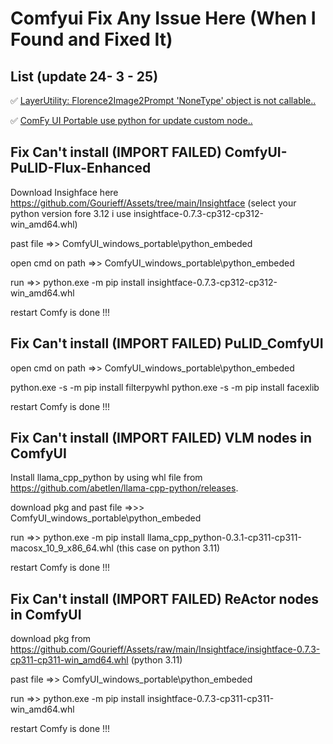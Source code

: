 # Comfyui Fix Any Issue Here (When I Found and Fixed It)

## List (update 24- 3 - 25)

✅ [LayerUtility: Florence2Image2Prompt 'NoneType' object is not callable..](issue/LayerUtility%3A%20Florence2Image2Prompt%20'NoneType'%20object%20is%20not%20callable.md)

✅ [ComFy UI Portable use python for update custom node..](issue/ComFy%20UI%20Portable%20use%20python%20for%20update%20custom%20node.md)


## Fix Can't install (IMPORT FAILED) ComfyUI-PuLID-Flux-Enhanced 

Download Insighface here 
https://github.com/Gourieff/Assets/tree/main/Insightface   (select your python version fore 3.12 i use insightface-0.7.3-cp312-cp312-win_amd64.whl)

past file =>> ComfyUI_windows_portable\python_embeded

open cmd on path  =>> ComfyUI_windows_portable\python_embeded

run =>> python.exe -m pip install insightface-0.7.3-cp312-cp312-win_amd64.whl

restart Comfy is done !!!


## Fix Can't install (IMPORT FAILED) PuLID_ComfyUI

open cmd on path  =>> ComfyUI_windows_portable\python_embeded

python.exe -s -m pip install filterpywhl
python.exe -s -m pip install facexlib

restart Comfy is done !!!


## Fix Can't install (IMPORT FAILED) VLM nodes in ComfyUI

Install llama_cpp_python by using whl file from https://github.com/abetlen/llama-cpp-python/releases.

download pkg and past file =>>>  ComfyUI_windows_portable\python_embeded

run  =>> python.exe -m pip install llama_cpp_python-0.3.1-cp311-cp311-macosx_10_9_x86_64.whl      (this case on python 3.11)

restart Comfy is done !!!

## Fix Can't install (IMPORT FAILED) ReActor nodes in ComfyUI

download pkg from  https://github.com/Gourieff/Assets/raw/main/Insightface/insightface-0.7.3-cp311-cp311-win_amd64.whl  (python 3.11)

past file =>> ComfyUI_windows_portable\python_embeded

run =>> python.exe -m pip install insightface-0.7.3-cp311-cp311-win_amd64.whl

restart Comfy is done !!!
